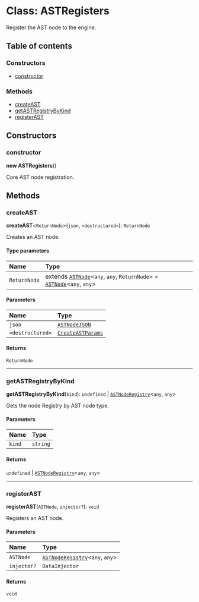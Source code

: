 # Class: ASTRegisters

Register the AST node to the engine.

## Table of contents

### Constructors

* [constructor](/en/auto-docs/variable-core/classes/ASTRegisters.md#constructor)

### Methods

* [createAST](/en/auto-docs/variable-core/classes/ASTRegisters.md#createast)
* [getASTRegistryByKind](/en/auto-docs/variable-core/classes/ASTRegisters.md#getastregistrybykind)
* [registerAST](/en/auto-docs/variable-core/classes/ASTRegisters.md#registerast)

## Constructors

### constructor

**new ASTRegisters**()

Core AST node registration.

## Methods

### createAST

**createAST**<`ReturnNode`>(`json`, `«destructured»`): `ReturnNode`

Creates an AST node.

#### Type parameters

| Name | Type |
| :------ | :------ |
| `ReturnNode` | extends [`ASTNode`](/en/auto-docs/variable-core/classes/ASTNode.md)<`any`, `any`, `ReturnNode`> = [`ASTNode`](/en/auto-docs/variable-core/classes/ASTNode.md)<`any`, `any`> |

#### Parameters

| Name | Type |
| :------ | :------ |
| `json` | [`ASTNodeJSON`](/en/auto-docs/variable-core/interfaces/ASTNodeJSON.md) |
| `«destructured»` | [`CreateASTParams`](/en/auto-docs/variable-core/interfaces/CreateASTParams.md) |

#### Returns

`ReturnNode`

***

### getASTRegistryByKind

**getASTRegistryByKind**(`kind`): `undefined` | [`ASTNodeRegistry`](/en/auto-docs/variable-core/interfaces/ASTNodeRegistry.md)<`any`, `any`>

Gets the node Registry by AST node type.

#### Parameters

| Name | Type |
| :------ | :------ |
| `kind` | `string` |

#### Returns

`undefined` | [`ASTNodeRegistry`](/en/auto-docs/variable-core/interfaces/ASTNodeRegistry.md)<`any`, `any`>

***

### registerAST

**registerAST**(`ASTNode`, `injector?`): `void`

Registers an AST node.

#### Parameters

| Name | Type |
| :------ | :------ |
| `ASTNode` | [`ASTNodeRegistry`](/en/auto-docs/variable-core/interfaces/ASTNodeRegistry.md)<`any`, `any`> |
| `injector?` | `DataInjector` |

#### Returns

`void`
